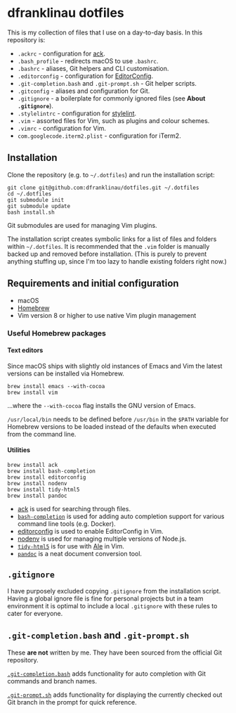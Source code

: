 dfranklinau dotfiles
================================================================================

This is my collection of files that I use on a day-to-day basis. In this
repository is:

* `.ackrc` - configuration for [ack](https://beyondgrep.com).
* `.bash_profile` - redirects macOS to use `.bashrc`.
* `.bashrc` - aliases, Git helpers and CLI customisation.
* `.editorconfig` - configuration for [EditorConfig](http://editorconfig.org).
* `.git-completion.bash` and `.git-prompt.sh` - Git helper scripts.
* `.gitconfig` - aliases and configuration for Git.
* `.gitignore` - a boilerplate for commonly ignored files (see **About
  `.gitignore`**).
* `.stylelintrc` - configuration for [stylelint](https://stylelint.io).
* `.vim` - assorted files for Vim, such as plugins and colour schemes.
* `.vimrc` - configuration for Vim.
* `com.googlecode.iterm2.plist` - configuration for iTerm2.





Installation
--------------------------------------------------------------------------------

Clone the repository (e.g. to `~/.dotfiles`) and run the installation script:

```
git clone git@github.com:dfranklinau/dotfiles.git ~/.dotfiles
cd ~/.dotfiles
git submodule init
git submodule update
bash install.sh
```

Git submodules are used for managing Vim plugins.

The installation script creates symbolic links for a list of files and folders
within `~/.dotfiles`. It is recommended that the `.vim` folder is manually
backed up and removed before installation. (This is purely to prevent anything
stuffing up, since I'm too lazy to handle existing folders right now.)





Requirements and initial configuration
--------------------------------------------------------------------------------

* macOS
* [Homebrew](https://brew.sh/)
* Vim version 8 or higher to use native Vim plugin management


### Useful Homebrew packages

#### Text editors

Since macOS ships with slightly old instances of Emacs and Vim the latest
versions can be installed via Homebrew.

```
brew install emacs --with-cocoa
brew install vim
```

…where the `--with-cocoa` flag installs the GNU version of Emacs.

`/usr/local/bin` needs to be defined before `/usr/bin` in the `$PATH` variable
for Homebrew versions to be loaded instead of the defaults when executed from
the command line.




#### Utilities

```
brew install ack
brew install bash-completion
brew install editorconfig
brew install nodenv
brew install tidy-html5
brew install pandoc
```

- [ack](https://beyondgrep.com) is used for searching through files.
- [`bash-completion`](https://github.com/scop/bash-completion) is used for
  adding auto completion support for various command line tools (e.g. Docker).
- [editorconfig](https://github.com/editorconfig/editorconfig-core-c/) is used
  to enable EditorConfig in Vim.
- [nodenv](https://github.com/nodenv/nodenv/) is used for managing multiple
  versions of Node.js.
- [`tidy-html5`](http://www.html-tidy.org) is for use with
  [Ale](https://github.com/w0rp/ale/) in Vim.
- [`pandoc`](http://pandoc.org) is a neat document conversion tool.





`.gitignore`
--------------------------------------------------------------------------------

I have purposely excluded copying `.gitignore` from the installation script.
Having a global ignore file is fine for personal projects but in a team
environment it is optimal to include a local `.gitignore` with these rules to
cater for everyone.





`.git-completion.bash` and `.git-prompt.sh`
--------------------------------------------------------------------------------

These **are not** written by me. They have been sourced from the official Git
repository.

[`.git-completion.bash`](https://github.com/git/git/blob/master/contrib/completion/git-completion.bash)
adds functionality for auto completion with Git commands and branch names.

[`.git-prompt.sh`](https://github.com/git/git/blob/master/contrib/completion/git-prompt.sh)
adds functionality for displaying the currently checked out Git branch in the
prompt for quick reference.
